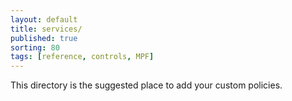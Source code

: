 ```yaml
---
layout: default
title: services/
published: true
sorting: 80
tags: [reference, controls, MPF]
---
```


This directory is the suggested place to add your custom policies.

